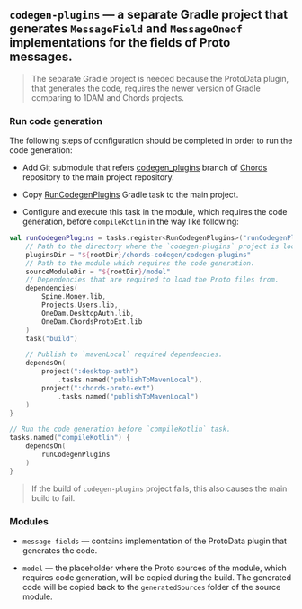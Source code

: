 ## `codegen-plugins` — a separate Gradle project that generates `MessageField` and `MessageOneof` implementations for the fields of  Proto messages.

> The separate Gradle project is needed because the ProtoData plugin, 
that generates the code, requires the newer version of Gradle 
comparing to 1DAM and Chords projects.

### Run code generation

The following steps of configuration should be completed in order 
to run the code generation:

* Add Git submodule that refers [codegen_plugins](https://github.com/SpineEventEngine/Chords/tree/codegen_plugins) 
branch of [Chords](https://github.com/SpineEventEngine/Chords) repository 
to the main project repository.

* Copy [RunCodegenPlugins](buildSrc/src/main/kotlin/io/spine/internal/gradle/RunCodegenPlugins.kt) 
Gradle task to the main project.

* Configure and execute this task in the module, which requires the code generation,
before `compileKotlin` in the way like following:

```kotlin
val runCodegenPlugins = tasks.register<RunCodegenPlugins>("runCodegenPlugins") {
    // Path to the directory where the `codegen-plugins` project is located.
    pluginsDir = "${rootDir}/chords-codegen/codegen-plugins"
    // Path to the module which requires the code generation.
    sourceModuleDir = "${rootDir}/model"
    // Dependencies that are required to load the Proto files from.
    dependencies(
        Spine.Money.lib,
        Projects.Users.lib,
        OneDam.DesktopAuth.lib,
        OneDam.ChordsProtoExt.lib
    )
    task("build")

    // Publish to `mavenLocal` required dependencies.
    dependsOn(
        project(":desktop-auth")
            .tasks.named("publishToMavenLocal"),
        project(":chords-proto-ext")
            .tasks.named("publishToMavenLocal")
    )
}

// Run the code generation before `compileKotlin` task.
tasks.named("compileKotlin") {
    dependsOn(
        runCodegenPlugins
    )
}

```

> If the build of `codegen-plugins` project fails, this also
causes the main build to fail.

### Modules

* `message-fields` — contains implementation of the ProtoData plugin that 
generates the code.

* `model` — the placeholder where the Proto sources of the module, which requires 
code generation, will be copied during the build. The generated code 
will be copied back to the `generatedSources` folder of the source module.
